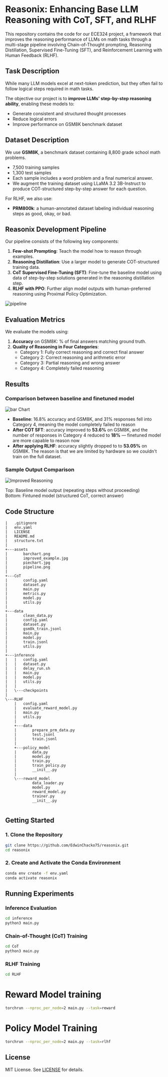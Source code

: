 # Reasonix: Enhancing Base LLM Reasoning with CoT, SFT, and RLHF

This repository contains the code for our ECE324 project, a framework that improves the reasoning performance of LLMs on math tasks through a multi-stage pipeline involving Chain-of-Thought prompting, Reasoning Distillation, Supervised Fine-Tuning (SFT), and Reinforcement Learning with Human Feedback (RLHF).


## Task Description

While many LLM models excel at next-token prediction, but they often fail to follow logical steps required in math tasks.

The objective our project is to **improve LLMs' step-by-step reasoning ability**, enabling these models to:
- Generate consistent and structured thought processes
- Reduce logical errors
- Improve performance on GSM8K benchmark dataset


## Dataset Description

We use **GSM8K**, a benchmark dataset containing 8,800 grade school math problems.

- 7,500 training samples
- 1,300 test samples
- Each sample includes a word problem and a final numerical answer.
- We augment the training dataset using LLaMA 3.2 3B-Instruct to produce COT-structured step-by-step answer for each question.

For RLHF, we also use:
- **PRM800k**: a human-annotated dataset labeling individual reasoning steps as good, okay, or bad.


## Reasonix Development Pipeline

Our pipeline consists of the following key components:
1. **Few-shot Prompting**: Teach the model how to reason through examples.
2. **Reasoning Distillation**: Use a larger model to generate COT-structured training data.
3. **CoT Supervised Fine-Tuning (SFT)**: Fine-tune the baseline model using data of step-by-step solutions generated in the reasoning distillation step.
4. **RLHF with PPO**: Further align model outputs with human-preferred reasoning using Proximal Policy Optimization.

<img src="./assets/pipeline.png" alt="pipeline" style="max-width: 50%;" />



## Evaluation Metrics

We evaluate the models using:

1. **Accuracy** on GSM8K: % of final answers matching ground truth.
2. **Quality of Reasoning in Four Categories**:
   - Category 1: Fully correct reasoning and correct final answer  
   - Category 2: Correct reasoning and arithmetic error  
   - Category 3: Partial reasoning and wrong answer  
   - Category 4: Completely failed reasoning


## Results

### Comparison between baseline and finetuned model


<img src="./assets/barchart.png" alt="bar Chart" style="max-width: 25%;" />

- **Baseline**: 16.8% accuracy and GSM8K, and 31% responses fell into Category 4, meaning the model completely failed to reason
- **After COT SFT**: accuracy improved to **53.6%** on GSM8K, and the number of responses in Category 4 reduced to **18%** — finetuned model are more capable to reason now
- **After applying RLHF**: accuracy slightly dropped to to **53.05%** on GSM8K. The reason is that we are limited by hardware so we couldn't train on the full dataset.

### Sample Output Comparison

![Improved Reasoning](./assets/improved_example.jpg)

Top: Baseline model output (repeating steps without proceeding)  
Bottom: Fintuned model (structured CoT, correct answer)

## Code Structure

```text |   .gitattributes
|   .gitignore
|   env.yaml
|   LICENSE
|   README.md
|   structure.txt
|   
+---assets
|       barchart.png
|       improved_example.jpg
|       piechart.jpg
|       pipeline.png
|       
+---CoT
|       config.yaml
|       dataset.py
|       main.py
|       metrics.py
|       model.py
|       utils.py
|       
+---data
|       clean_data.py
|       config.yaml
|       dataset.py
|       gsm8k_train.jsonl
|       main.py
|       model.py
|       train.jsonl
|       utils.py
|       
+---inference
|   |   config.yaml
|   |   dataset.py
|   |   delay_run.sh
|   |   main.py
|   |   model.py
|   |   utils.py
|   |   
|   \---checkpoints
|               
\---RLHF
    |   config.yaml
    |   evaluate_reward_model.py
    |   main.py
    |   utils.py
    |   
    +---data
    |       prepare_prm_data.py
    |       test.jsonl
    |       train.jsonl
    |       
    +---policy_model
    |       data.py
    |       model.py
    |       train.py
    |       train_policy.py
    |       __init__.py
    |       
    \---reward_model
            data_loader.py
            model.py
            reward_model.py
            trainer.py
            __init__.py
            
```



## Getting Started

### 1. Clone the Repository

```bash
git clone https://github.com/EdwinChacko75/reasonix.git
cd reasonix
```

### 2. Create and Activate the Conda Environment

```bash
conda env create -f env.yaml
conda activate reasonix
```

## Running Experiments

### Inference Evaluation

```bash
cd inference
python3 main.py
```

### Chain-of-Thought (CoT) Training

```bash
cd CoT
python3 main.py
```

### RLHF Training

```bash
cd RLHF
```
# Reward Model training
```bash
torchrun --nproc_per_node=2 main.py --task=reward
```
# Policy Model Training
```bash
torchrun --nproc_per_node=2 main.py --task=rlhf
```
## License

MIT License. See [LICENSE](./LICENSE) for details.
